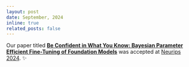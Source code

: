 ```yaml
---
layout: post
date: September, 2024
inline: true
related_posts: false
---
```


Our paper titled [<b>Be Confident in What You Know: Bayesian Parameter Efficient Fine-Tuning of Foundation Models</b>](https://neurips.cc/virtual/2024/poster/93801) was accepted at [Neurips 2024](https://neurips.cc/virtual/2024/poster/93801). :sparkles:

